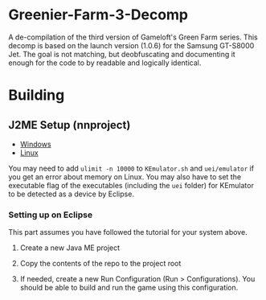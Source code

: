 # Greenier-Farm-3-Decomp
 A de-compilation of the third version of Gameloft's Green Farm series. This decomp is based on the launch version (1.0.6) for the Samsung GT-S8000 Jet. The goal is not matching, but deobfuscating and documenting it enough for the code to by readable and logically identical.
# Building
## J2ME Setup (nnproject)
- [Windows](https://nnp.nnchan.ru/wiki/?page=j2medevwin)
- [Linux](https://nnp.nnchan.ru/wiki/?page=j2medevlinux)

You may need to add `ulimit -n 10000` to `KEmulator.sh` and `uei/emulator` if you get an error about memory on Linux. You may also have to set the executable flag of the executables (including the `uei` folder) for KEmulator to be detected as a device by Eclipse.

### Setting up on Eclipse
This part assumes you have followed the tutorial for your system above.

1. Create a new Java ME project
2. Copy the contents of the repo to the project root

3. If needed, create a new Run Configuration (Run > Configurations). You should be able to build and run the game using this configuration.
